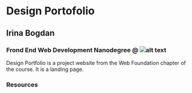 #  Design Portofolio
##  Irina Bogdan
###  Frond End Web Development Nanodegree @ ![alt text](https://eu.udacity.com/assets/iridium/images/core/header/udacity-wordmark.svg "Logo Udacity")

Design Portfolio is a project website from the Web Foundation chapter of the course. It is a landing page. 

### Resources


